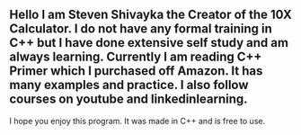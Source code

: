 Hello I am Steven Shivayka the Creator of the 10X Calculator. I do not have any formal training in C++ but I have done extensive self study and am always learning.
Currently I am reading C++ Primer which I purchased off Amazon. It has many examples and practice. I also follow courses on youtube and linkedinlearning.
----------------------------------------------------------------------
I hope you enjoy this program. It was made in C++ and is free to use.
